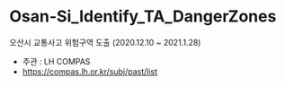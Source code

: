 # Osan-Si_Identify_TA_DangerZones
오산시 교통사고 위험구역 도출 (2020.12.10 ~ 2021.1.28)   
- 주관 : LH COMPAS
- https://compas.lh.or.kr/subj/past/list

